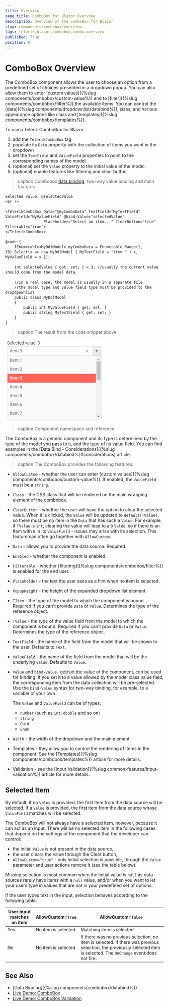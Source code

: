 ```yaml
---
title: Overview
page_title: ComboBox for Blazor Overview
description: Overview of the ComboBox for Blazor
slug: components/combobox/overview
tags: telerik,blazor,combobox,combo,overview
published: True
position: 0
---
```


# ComboBox Overview

The ComboBox component allows the user to choose an option from a predefined set of choices presented in a dropdown popup. You can also allow them to enter [custom values]({%slug components/combobox/custom-value%}) and to [filter]({%slug components/combobox/filter%}) the available items. You can control the [data]({%slug components/dropdownlist/databind%}), sizes, and various appearance options like class and [templates]({%slug components/combobox/templates%}).

To use a Telerik ComboBox for Blazor

1. add the `TelerikComboBox` tag
1. populate its `Data` property with the collection of items you want in the dropdown
1. set the `TextField` and `ValueField` properties to point to the corresponding names of the model
1. (optional) set the `Value` property to the initial value of the model.
1. (optional) enable features like filtering and clear button

>caption Combobox [data binding](data-bind), two-way value binding and main features

````CSHTML
Selected value: @selectedValue
<br />

<TelerikComboBox Data="@myComboData" TextField="MyTextField" ValueField="MyValueField" @bind-Value="selectedValue"
                 Placeholder="Select an item..." ClearButton="true" Filterable="true">
</TelerikComboBox>

@code {
    IEnumerable<MyDdlModel> myComboData = Enumerable.Range(1, 20).Select(x => new MyDdlModel { MyTextField = "item " + x, MyValueField = x });

    int selectedValue { get; set; } = 3; //usually the current value should come from the model data
    
    //in a real case, the model is usually in a separate file
    //the model type and value field type must be provided to the dropdpownlist
    public class MyDdlModel
    {
        public int MyValueField { get; set; }
        public string MyTextField { get; set; }
    }
}
````

>caption The result from the code snippet above

![](images/combobox-basic-screenshot.png)

>caption Component namespace and reference

The ComboBox is a generic component and its type is determined by the type of the model you pass to it, and the type of its value field. You can find examples in the [Data Bind - Considerations]({%slug components/combobox/databind%}#considerations) article.

>caption The ComboBox provides the following features:

* `AllowCustom` - whether the user can enter [custom values]({%slug components/combobox/custom-value%}). If enabled, the `ValueField` must be a `string`.
* `Class` - the CSS class that will be rendered on the main wrapping element of the combobox.
* `ClearButton` - whether the user will have the option to clear the selected value. When it is clicked, the `Value` will be updated to `default(TValue)`, so there must be no item in the `Data` that has such a `Value`. For example, if `TValue` is `int`, clearing the value will lead to a `0` `Value`, so if there is an Item with `0` in its `ValueField` - issues may arise with its selection. This feature can often go together with `AllowCustom`.
* `Data` - allows you to provide the data source. Required.
* `Enabled` - whether the component is enabled.
* `Filterable` - whether [filtering]({%slug components/combobox/filter%}) is enabled for the end user.
* `Placeholder` - the text the user sees as a hint when no item is selected.
* `PopupHeight` - the height of the expanded dropdown list element.
* `TItem` - the type of the model to which the component is bound. Required if you can't provide `Data` or `Value`. Determines the type of the reference object.
* `TValue` - the type of the value field from the model to which the component is bound. Required if you can't provide `Data` or `Value`. Determines the type of the reference object.
* `TextField` - the name of the field from the model that will be shown to the user. Defaults to `Text`.
* `ValueField` - the name of the field from the model that will be the underlying `value`. Defaults to `Value`.
* `Value` and `bind-Value`- get/set the value of the component, can be used for binding. If you set it to a value allowed by the model class value field, the corresponding item from the data collection will be pre-selected. Use the `bind-Value` syntax for two-way binding, for example, to a variable of your own. 
    
    The `Value` and `ValueField` can be of types:

    * `number` (such as `int`, `double` and so on)
    * `string`
    * `Guid`
    * `Enum`
* `Width` - the width of the dropdown and the main element.
* Templates - they allow you to control the rendering of items in the component. See the [Templates]({%slug components/combobox/templates%}) article for more details.
* Validation - see the [Input Validation]({%slug common-features/input-validation%}) article for more details.


## Selected Item

By default, if no `Value` is provided, the first item from the data source will be selected. If a `Value` is provided, the first item from the data source whose `ValueField` matches will be selected.

The ComboBox will not always have a selected item, however, because it can act as an input. There will be no selected item in the following cases that depend on the settings of the component that the developer can control:

* the initial `Value` is not present in the data source,
* the user clears the value through the Clear button,
* `AllowCustom="true"` - only initial selection is possible, through the `Value` parameter and user actions remove it (see the table below).


Missing selection is most common when the initial value is `null` as data sources rarely have items with a `null` value, and/or when you want to let your users type in values that are not in your predefined set of options.

If the user types text in the input, selection behaves according to the following table:


| User input matches an item | AllowCustom=`true`   | AllowCustom=`false`                      |
|----------------------------|----------------------|------------------------------------------|
| Yes                        | No item is selected. | Matching item is selected.               |
| No                         | No item is selected. | If there was no previous selection, no item is selected. If there was previous selection, the previously selected item is selected. The `OnChange` event does not fire. |



## See Also

  * [Data Binding]({%slug components/combobox/databind%})
  * [Live Demo: ComboBox](https://demos.telerik.com/blazor-ui/combobox/overview)
  * [Live Demo: ComboBox Validation](https://demos.telerik.com/blazor-ui/combobox/validation)
  
